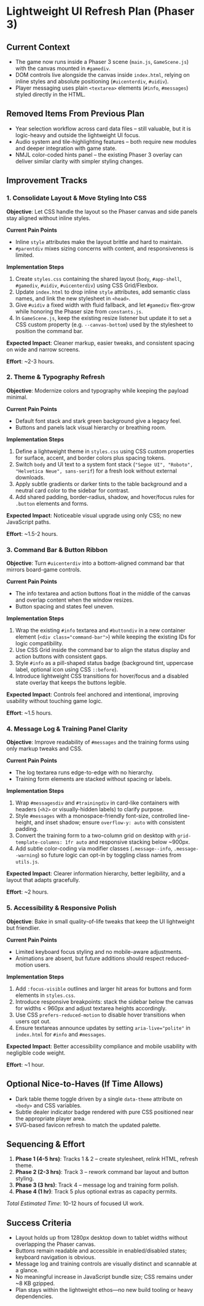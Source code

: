 # Lightweight UI Refresh Plan (Phaser 3)

## Current Context
- The game now runs inside a Phaser 3 scene (`main.js`, `GameScene.js`) with the canvas mounted in `#gamediv`.
- DOM controls live alongside the canvas inside `index.html`, relying on inline styles and absolute positioning (`#uicenterdiv`, `#uidiv`).
- Player messaging uses plain `<textarea>` elements (`#info`, `#messages`) styled directly in the HTML.

## Removed Items From Previous Plan
- Year selection workflow across card data files – still valuable, but it is logic-heavy and outside the lightweight UI focus.
- Audio system and tile-highlighting features – both require new modules and deeper integration with game state.
- NMJL color-coded hints panel – the existing Phaser 3 overlay can deliver similar clarity with simpler styling changes.

## Improvement Tracks

### 1. Consolidate Layout & Move Styling Into CSS
**Objective**: Let CSS handle the layout so the Phaser canvas and side panels stay aligned without inline styles.

**Current Pain Points**
- Inline `style` attributes make the layout brittle and hard to maintain.
- `#parentdiv` mixes sizing concerns with content, and responsiveness is limited.

**Implementation Steps**
1. Create `styles.css` containing the shared layout (`body`, `#app-shell`, `#gamediv`, `#uidiv`, `#uicenterdiv`) using CSS Grid/Flexbox.
2. Update `index.html` to drop inline `style` attributes, add semantic class names, and link the new stylesheet in `<head>`.
3. Give `#uidiv` a fixed width with fluid fallback, and let `#gamediv` flex-grow while honoring the Phaser size from `constants.js`.
4. In `GameScene.js`, keep the existing resize listener but update it to set a CSS custom property (e.g. `--canvas-bottom`) used by the stylesheet to position the command bar.

**Expected Impact**: Cleaner markup, easier tweaks, and consistent spacing on wide and narrow screens.

**Effort**: ~2-3 hours.

### 2. Theme & Typography Refresh
**Objective**: Modernize colors and typography while keeping the payload minimal.

**Current Pain Points**
- Default font stack and stark green background give a legacy feel.
- Buttons and panels lack visual hierarchy or breathing room.

**Implementation Steps**
1. Define a lightweight theme in `styles.css` using CSS custom properties for surface, accent, and border colors plus spacing tokens.
2. Switch `body` and UI text to a system font stack (`"Segoe UI", "Roboto", "Helvetica Neue", sans-serif`) for a fresh look without external downloads.
3. Apply subtle gradients or darker tints to the table background and a neutral card color to the sidebar for contrast.
4. Add shared padding, border-radius, shadow, and hover/focus rules for `.button` elements and forms.

**Expected Impact**: Noticeable visual upgrade using only CSS; no new JavaScript paths.

**Effort**: ~1.5-2 hours.

### 3. Command Bar & Button Ribbon
**Objective**: Turn `#uicenterdiv` into a bottom-aligned command bar that mirrors board-game controls.

**Current Pain Points**
- The info textarea and action buttons float in the middle of the canvas and overlap content when the window resizes.
- Button spacing and states feel uneven.

**Implementation Steps**
1. Wrap the existing `#info` textarea and `#buttondiv` in a new container element (`<div class="command-bar">`) while keeping the existing IDs for logic compatibility.
2. Use CSS Grid inside the command bar to align the status display and action buttons with consistent gaps.
3. Style `#info` as a pill-shaped status badge (background tint, uppercase label, optional icon using CSS `::before`).
4. Introduce lightweight CSS transitions for hover/focus and a disabled state overlay that keeps the buttons legible.

**Expected Impact**: Controls feel anchored and intentional, improving usability without touching game logic.

**Effort**: ~1.5 hours.

### 4. Message Log & Training Panel Clarity
**Objective**: Improve readability of `#messages` and the training forms using only markup tweaks and CSS.

**Current Pain Points**
- The log textarea runs edge-to-edge with no hierarchy.
- Training form elements are stacked without spacing or labels.

**Implementation Steps**
1. Wrap `#messagesdiv` and `#trainingdiv` in card-like containers with headers (`<h2>` or visually-hidden labels) to clarify purpose.
2. Style `#messages` with a monospace-friendly font-size, controlled line-height, and inset shadow; ensure `overflow-y: auto` with consistent padding.
3. Convert the training form to a two-column grid on desktop with `grid-template-columns: 1fr auto` and responsive stacking below ~900px.
4. Add subtle color-coding via modifier classes (`.message--info`, `.message--warning`) so future logic can opt-in by toggling class names from `utils.js`.

**Expected Impact**: Clearer information hierarchy, better legibility, and a layout that adapts gracefully.

**Effort**: ~2 hours.

### 5. Accessibility & Responsive Polish
**Objective**: Bake in small quality-of-life tweaks that keep the UI lightweight but friendlier.

**Current Pain Points**
- Limited keyboard focus styling and no mobile-aware adjustments.
- Animations are absent, but future additions should respect reduced-motion users.

**Implementation Steps**
1. Add `:focus-visible` outlines and larger hit areas for buttons and form elements in `styles.css`.
2. Introduce responsive breakpoints: stack the sidebar below the canvas for widths < 960px and adjust textarea heights accordingly.
3. Use CSS `prefers-reduced-motion` to disable hover transitions when users opt out.
4. Ensure textareas announce updates by setting `aria-live="polite"` in `index.html` for `#info` and `#messages`.

**Expected Impact**: Better accessibility compliance and mobile usability with negligible code weight.

**Effort**: ~1 hour.

## Optional Nice-to-Haves (If Time Allows)
- Dark table theme toggle driven by a single `data-theme` attribute on `<body>` and CSS variables.
- Subtle dealer indicator badge rendered with pure CSS positioned near the appropriate player area.
- SVG-based favicon refresh to match the updated palette.

## Sequencing & Effort
1. **Phase 1 (4-5 hrs)**: Tracks 1 & 2 – create stylesheet, relink HTML, refresh theme.
2. **Phase 2 (2-3 hrs)**: Track 3 – rework command bar layout and button styling.
3. **Phase 3 (3 hrs)**: Track 4 – message log and training form polish.
4. **Phase 4 (1 hr)**: Track 5 plus optional extras as capacity permits.

_Total Estimated Time_: 10-12 hours of focused UI work.

## Success Criteria
- Layout holds up from 1280px desktop down to tablet widths without overlapping the Phaser canvas.
- Buttons remain readable and accessible in enabled/disabled states; keyboard navigation is obvious.
- Message log and training controls are visually distinct and scannable at a glance.
- No meaningful increase in JavaScript bundle size; CSS remains under ~8 KB gzipped.
- Plan stays within the lightweight ethos—no new build tooling or heavy dependencies.
